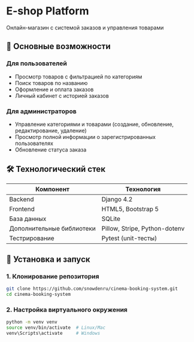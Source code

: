 # E-shop Platform

Онлайн-магазин с системой заказов и управления товарами

## 📌 Основные возможности

### Для пользователей
- Просмотр товаров с фильтрацией по категориям
- Поиск товаров по названию
- Оформление и оплата заказов
- Личный кабинет с историей заказов

### Для администраторов
- Управление категориями и товарами (создание, обновление, редактирование, удаление)
- Просмотр полной информации о зарегистрированных пользователях
- Обновление статуса заказа

## 🛠 Технологический стек

| Компонент       | Технология                |
|-----------------|--------------------------|
| Backend         | Django 4.2   |
| Frontend        | HTML5, Bootstrap 5   |
| База данных     | SQLite   |
| Дополнительные библиотеки | Pillow, Stripe, Python-dotenv   |
| Тестрирование          | Pytest (unit-тесты)   |

## 🚀 Установка и запуск

### 1. Клонирование репозитория
```bash
git clone https://github.com/snowdenru/cinema-booking-system.git
cd cinema-booking-system
```

### 2. Настройка виртуального окружения
```bash
python -m venv venv
source venv/bin/activate  # Linux/Mac
venv\Scripts\activate     # Windows
```
